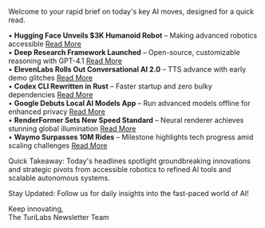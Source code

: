 <p>Welcome to your rapid brief on today's key AI moves, designed for a quick read.</p>
<p>• <strong>Hugging Face Unveils $3K Humanoid Robot</strong> – Making advanced robotics accessible <a href="https://arstechnica.com/ai/2025/05/hugging-face-hopes-to-bring-a-humanoid-robot-to-market-for-just-3000/">Read More</a><br />
• <strong>Deep Research Framework Launched</strong> – Open-source, customizable reasoning with GPT-4.1 <a href="https://github.com/JigsawStack/deep-research">Read More</a><br />
• <strong>ElevenLabs Rolls Out Conversational AI 2.0</strong> – TTS advance with early demo glitches <a href="https://elevenlabs.io/blog/conversational-ai-2-0">Read More</a><br />
• <strong>Codex CLI Rewritten in Rust</strong> – Faster startup and zero bulky dependencies <a href="https://github.com/openai/codex/discussions/1174">Read More</a><br />
• <strong>Google Debuts Local AI Models App</strong> – Run advanced models offline for enhanced privacy <a href="https://techcrunch.com/2025/05/31/google-quietly-released-an-app-that-lets-you-download-and-run-ai-models-locally/">Read More</a><br />
• <strong>RenderFormer Sets New Speed Standard</strong> – Neural renderer achieves stunning global illumination <a href="https://microsoft.github.io/renderformer/">Read More</a><br />
• <strong>Waymo Surpasses 10M Rides</strong> – Milestone highlights tech progress amid scaling challenges <a href="https://www.wsj.com/tech/waymo-cars-self-driving-robotaxi-tesla-uber-0777f570">Read More</a></p>
<p>Quick Takeaway: Today's headlines spotlight groundbreaking innovations and strategic pivots from accessible robotics to refined AI tools and scalable autonomous systems.</p>
<p>Stay Updated: Follow us for daily insights into the fast-paced world of AI! </p>
<p>Keep innovating,<br />
The TuriLabs Newsletter Team</p>